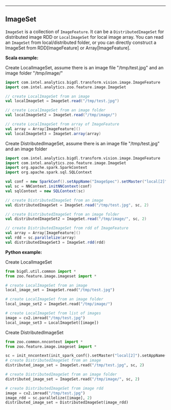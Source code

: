 ---
## **ImageSet**
`ImageSet` is a collection of `ImageFeature`.
It can be a `DistributedImageSet` for distributed image RDD or
 `LocalImageSet` for local image array.
You can read an `ImageSet` from local/distributed folder,
or you can directly construct a ImageSet from RDD[ImageFeature] or Array[ImageFeature].

**Scala example:**

Create LocalImageSet, assume there is an image file "/tmp/test.jpg"
and an image folder "/tmp/image/"

```scala
import com.intel.analytics.bigdl.transform.vision.image.ImageFeature
import com.intel.analytics.zoo.feature.image.ImageSet

// create LocalImageSet from an image
val localImageSet = ImageSet.read("/tmp/test.jpg")

// create LocalImageSet from an image folder
val localImageSet2 = ImageSet.read("/tmp/image/")

// create LocalImageSet from array of ImageFeature
val array = Array[ImageFeature]()
val localImageSet3 = ImageSet.array(array)
```
Create DistributedImageSet, assume there is an image file "/tmp/test.jpg"
and an image folder

```scala
import com.intel.analytics.bigdl.transform.vision.image.ImageFeature
import com.intel.analytics.zoo.feature.image.ImageSet
import org.apache.spark.SparkContext
import org.apache.spark.sql.SQLContext

val conf = new SparkConf().setAppName("ImageSpec").setMaster("local[2]")
val sc = NNContext.initNNContext(conf)
val sqlContext = new SQLContext(sc)

// create DistributedImageSet from an image
val distributedImageSet = ImageSet.read("/tmp/test.jpg", sc, 2)

// create DistributedImageSet from an image folder
val distributedImageSet2 = ImageSet.read("/tmp/image/", sc, 2)

// create DistributedImageSet from rdd of ImageFeature
val array = Array[ImageFeature]()
val rdd = sc.parallelize(array)
val distributedImageSet3 = ImageSet.rdd(rdd)
```

**Python example:**

Create LocalImageSet

```python
from bigdl.util.common import *
from zoo.feature.image.imageset import *

# create LocalImageSet from an image
local_image_set = ImageSet.read("/tmp/test.jpg")

# create LocalImageSet from an image folder
local_image_set2 = ImageSet.read("/tmp/image/")

# create LocalImageSet from list of images
image = cv2.imread("/tmp/test.jpg")
local_image_set3 = LocalImageSet([image])
```

Create DistributedImageSet

```python
from zoo.common.nncontext import *
from zoo.feature.image.imageset import *

sc = init_nncontext(init_spark_conf().setMaster("local[2]").setAppName("test image"))
# create DistributedImageSet from an image
distributed_image_set = ImageSet.read("/tmp/test.jpg", sc, 2)

# create DistributedImageSet from an image folder
distributed_image_set = ImageSet.read("/tmp/image/", sc, 2)

# create DistributedImageSet from image rdd
image = cv2.imread("/tmp/test.jpg")
image_rdd = sc.parallelize([image], 2)
distributed_image_set = DistributedImageSet(image_rdd)
```